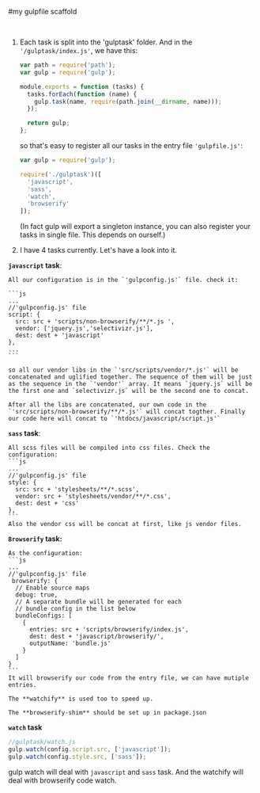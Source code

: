 #my gulpfile scaffold

</br>

1. Each task is split into the 'gulptask' folder. And in the `'/gulptask/index.js'`, we have this:

    ```js
    var path = require('path');
    var gulp = require('gulp');

    module.exports = function (tasks) {
      tasks.forEach(function (name) {
        gulp.task(name, require(path.join(__dirname, name)));
      });

      return gulp;
    };
    ```

    so that's easy to register all our tasks in the entry file `'gulpfile.js'`:

    ```js
    var gulp = require('gulp');

    require('./gulptask')([
      'javascript',
      'sass',
      'watch',
      'browserify'
    ]);
    ```

    (In fact gulp will export a singleton instance, you can also register your tasks in single file. This depends on ourself.)

2. I have 4 tasks currently. Let's have a look into it.

 **`javascript` task**:

    All our configuration is in the `'gulpconfig.js'` file. check it:

    ```js
    ...
    //'gulpconfig.js' file
    script: {
      src: src + 'scripts/non-browserify/**/*.js ',
      vendor: ['jquery.js','selectivizr.js'],
      dest: dest + 'javascript'
    },
    ...
    ```

    so all our vendor libs in the `'src/scripts/vendor/*.js'` will be concatenated and uglified together. The sequence of them will be just as the sequence in the `'vendor'` array. It means `jquery.js` will be the first one and `selectivizr.js` will be the second one to concat.

    After all the libs are concatenated, our own code in the `'src/scripts/non-browserify/**/*.js'` will concat togther. Finally our code here will concat to `'htdocs/javascript/script.js'`

   **`sass` task**:

    All scss files will be compiled into css files. Check the configuration:
    ```js
    ...
    //'gulpconfig.js' file
    style: {
      src: src + 'stylesheets/**/*.scss',
      vendor: src + 'stylesheets/vendor/**/*.css',
      dest: dest + 'css'
    },
    ```
    Also the vendor css will be concat at first, like js vendor files.

  **`Browserify` task:**

    As the configuration:
    ```js
    ...
    //'gulpconfig.js' file
     browserify: {
      // Enable source maps
      debug: true,
      // A separate bundle will be generated for each
      // bundle config in the list below
      bundleConfigs: [
        {
          entries: src + 'scripts/browserify/index.js',
          dest: dest + 'javascript/browserify/',
          outputName: 'bundle.js'
        }
      ]
    }
    ```
    It will browserify our code from the entry file, we can have mutiple entries.

    The **watchify** is used too to speed up.

    The **browserify-shim** should be set up in package.json

  **`watch` task**

  ```js
  //gulptask/watch.js
  gulp.watch(config.script.src, ['javascript']);
  gulp.watch(config.style.src, ['sass']);
  ```
  gulp watch will deal with `javascript` and `sass` task. And the watchify will deal with browserify code watch.
